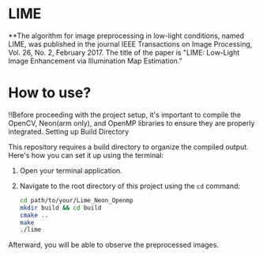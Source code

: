 # LIME
**The algorithm for image preprocessing in low-light conditions, named LIME, was published in the journal IEEE Transactions on Image Processing, Vol. 26, No. 2, February 2017. The title of the paper is "LIME: Low-Light Image Enhancement via Illumination Map Estimation."
# How to use?

‼️Before proceeding with the project setup, it's important to compile the OpenCV, Neon(arm only), and OpenMP libraries to ensure they are properly integrated. 
Setting up Build Directory

This repository requires a build directory to organize the compiled output. Here's how you can set it up using the terminal:

1. Open your terminal application.

2. Navigate to the root directory of this project using the `cd` command:
   ```sh
   cd path/to/your/Lime_Neon_Openmp
   mkdir build && cd build
   cmake ..
   make
   ./lime

Afterward, you will be able to observe the preprocessed images.

